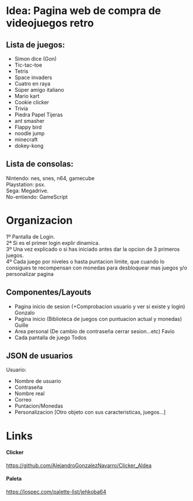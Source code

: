 # Idea: Pagina web de compra de videojuegos retro

## Lista de juegos: 
- Simon dice (Gon)
- Tic-tac-toe  
- Tetris  
- Space invaders  
- Cuatro en raya  
- Súper amigo italiano  
- Mario kart  
- Cookie clicker  
- Trivia  
- Piedra Papel Tijeras  
- ant smasher  
- Flappy bird  
- noodle jump  
- minecraft  
- dokey-kong  
 
## Lista de consolas:  
Nintendo: nes, snes, n64, gamecube  
Playstation: psx.  
Sega: Megadrive.  
No-entiendo: GameScript

# Organizacion
1º Pantalla de Login.  
2ª Si es el primer login explir dinamica.  
3º Una vez explicado o si has iniciado antes dar la opcion de 3 primeros juegos.  
4º Cada juego por niveles o hasta puntacion limite, que cuando lo consigues te recompensan con monedas para desbloquear mas juegos y/o personalizar pagina  

## Componentes/Layouts  
- Pagina inicio de sesion (+Comprobacion usuario y ver si existe y login)  Gonzalo
- Pagina inicio (Biblioteca de juegos con puntuacion actual y monedas)  Guille
- Area personal (De cambio de contraseña cerrar sesion...etc)  Favio
- Cada pantalla de juego  Todos

## JSON de usuarios  
Usuario:  
- Nombre de usuario  
- Contraseña  
- Nombre real  
- Correo  
- Puntacion/Monedas  
- Personalizacion [Otro objeto con sus caracteristicas, juegos...]

# Links  
#### Clicker
https://github.com/AlejandroGonzalezNavarro/Clicker_Aldea
#### Paleta  
https://lospec.com/palette-list/jehkoba64